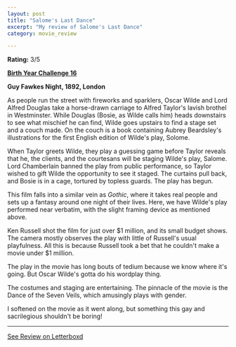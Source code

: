 ```yaml
---
layout: post
title: "Salome's Last Dance"
excerpt: "My review of Salome's Last Dance"
category: movie_review

---
```


**Rating:** 3/5

<b><a href="https://boxd.it/sWI7Y">Birth Year Challenge 16</a></b>

<b>Guy Fawkes Night, 1892, London</b>

As people run the street with fireworks and sparklers, Oscar Wilde and Lord Alfred Douglas take a horse-drawn carriage to Alfred Taylor's lavish brothel in Westminster. While Douglas (Bosie, as Wilde calls him) heads downstairs to see what mischief he can find, Wilde goes upstairs to find a stage set and a couch made. On the couch is a book containing Aubrey Beardsley's illustrations for the first English edition of Wilde's play, Solome.

When Taylor greets Wilde, they play a guessing game before Taylor reveals that he, the clients, and the courtesans will be staging Wilde's play, Salome. Lord Chamberlain banned the play from public performance, so Taylor wished to gift Wilde the opportunity to see it staged. The curtains pull back, and Bosie is in a cage, tortured by topless guards. The play has begun.

This film falls into a similar vein as <i>Gothic</i>, where it takes real people and sets up a fantasy around one night of their lives. Here, we have Wilde's play performed near verbatim, with the slight framing device as mentioned above.

Ken Russell shot the film for just over $1 million, and its small budget shows. The camera mostly observes the play with little of Russell's usual playfulness. All this is because Russell took a bet that he couldn't make a movie under $1 million.

The play in the movie has long bouts of tedium because we know where it's going. But Oscar Wilde's gotta do his wordplay thing.

The costumes and staging are entertaining. The pinnacle of the movie is the Dance of the Seven Veils, which amusingly plays with gender.

I softened on the movie as it went along, but something this gay and sacrilegious shouldn't be boring!

<hr>

[See Review on Letterboxd](https://boxd.it/8Fi5QP)
